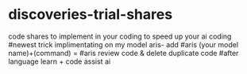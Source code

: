 # discoveries-trial-shares
code shares to implement in your coding to speed up your ai coding
#newest trick implimentating on my model aris- add  #aris (your model name)+(command) = #aris review code & delete duplicate code
#after language learn + code assist ai
